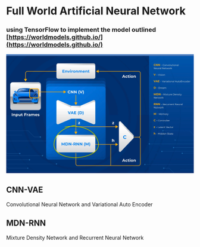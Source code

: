 # Full World Artificial Neural Network
### using TensorFlow to implement the model outlined [https://worldmodels.github.io/](https://worldmodels.github.io/)

![Diagram of Full World Model](https://github.com/Gorillarock/full-world-model/blob/main/resource/20240817_full_world_model.png)

## CNN-VAE
Convolutional Neural Network and Variational Auto Encoder

## MDN-RNN
Mixture Density Network and Recurrent Neural Network

